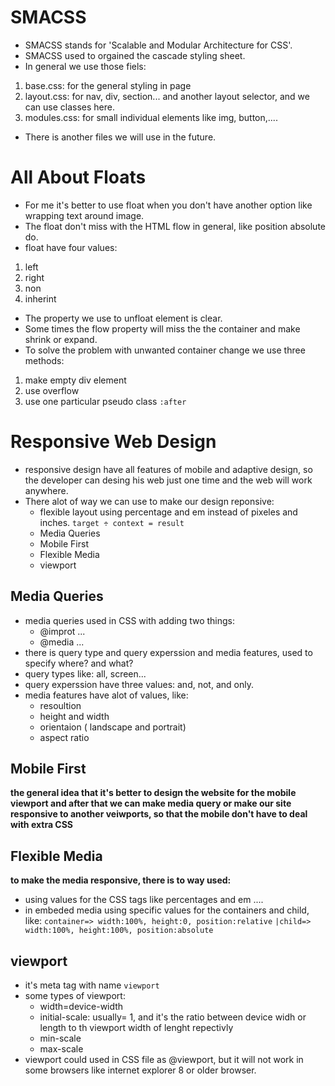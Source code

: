 # SMACSS
- SMACSS stands for 'Scalable and Modular Architecture for CSS'.
- SMACSS used to orgained the cascade styling sheet.
- In general we use those fiels:
1. base.css: for the general styling in page
1. layout.css: for nav, div, section... and another layout selector, and we can use classes here.
1. modules.css: for small individual elements like img, button,....
- There is another files we will use in the future.

# All About Floats
- For me it's better to use float when you don't have another option like wrapping text around image.
- The float don't miss with the HTML flow in general, like position absolute do.
- float have four values:
1. left
1. right
1. non
1. inherint
- The property we use to unfloat element is clear.
- Some times the flow property will miss the the container and make shrink or expand.
- To solve the problem with unwanted container change we use three methods:
1. make empty div element
1. use overflow
1. use one particular pseudo class `:after`


# Responsive Web Design
- responsive design have all features of mobile and adaptive design, so the developer can desing his web just one time and the web will work anywhere.
- There alot of way we can use to make our design reponsive:
   - flexible layout using percentage and em instead of pixeles and inches.
   ```target ÷ context = result```
   - Media Queries
   - Mobile First
   - Flexible Media
   - viewport
## Media Queries
- media queries used in CSS with adding two things:
  - @improt ...
  - @media ...
- there is query type and query experssion and media features, used to specify where? and what?
- query types like: all, screen...
- query experssion have three values: and, not, and only.
- media features have alot of values, like:
  - resoultion
  - height and width
  - orientaion ( landscape and portrait)
  - aspect ratio
## Mobile First
**the general idea that it's better to design the website for the mobile viewport and after that we can make media query or make our site responsive to another veiwports, so that the mobile don't have to deal with extra CSS**
## Flexible Media
**to make the media responsive, there is to way used:**
- using values for the CSS tags like percentages and em ....
- in embeded media using specific values for the containers and child, like:
``container=> width:100%, height:0, position:relative``
``|child=> width:100%, height:100%, position:absolute``

## viewport
- it's meta tag with name `viewport`
- some types of viewport:
  - width=device-width
  - initial-scale: usually= 1, and it's the ratio between device widh or length to th viewport width of lenght repectivly
  - min-scale
  - max-scale
- viewport could used in CSS file as @viewport, but it will not work in some browsers like internet explorer 8 or older browser.